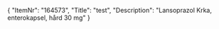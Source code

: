 {
  "ItemNr": "164573",
  "Title": "test",
  "Description": "Lansoprazol Krka, enterokapsel, hård 30 mg"
}